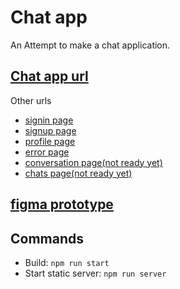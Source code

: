 # Chat app

An Attempt to make a chat application.

## [Chat app url](https://nostalgic-pasteur-2a35b4.netlify.app)

Other urls

-   [signin page](https://nostalgic-pasteur-2a35b4.netlify.app/signin)
-   [signup page](ttps://nostalgic-pasteur-2a35b4.netlify.app/signup)
-   [profile page](https://nostalgic-pasteur-2a35b4.netlify.app/profile)
-   [error page](https://nostalgic-pasteur-2a35b4.netlify.app/error)
-   [conversation page(not ready yet)](https://nostalgic-pasteur-2a35b4.netlify.app/conversation)
-   [chats page(not ready yet)](https://nostalgic-pasteur-2a35b4.netlify.app/chats)

## [figma prototype](https://www.figma.com/file/NY3o1T3tKVW6zS0zruZ4K4/Chat-App?node-id=0%3A1)

## Commands

-   Build: `npm run start`
-   Start static server: `npm run server`
